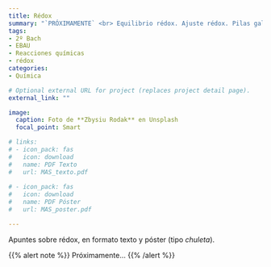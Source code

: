 ```yaml
---
title: Rédox
summary: "`PRÓXIMAMENTE` <br> Equilibrio rédox. Ajuste rédox. Pilas galvánicas. Electrolisis."
tags:
- 2º Bach
- EBAU
- Reacciones químicas
- rédox
categories:
- Química

# Optional external URL for project (replaces project detail page).
external_link: ""

image:
  caption: Foto de **Zbysiu Rodak** en Unsplash
  focal_point: Smart

# links:
# - icon_pack: fas
#   icon: download
#   name: PDF Texto
#   url: MAS_texto.pdf
  
# - icon_pack: fas
#   icon: download
#   name: PDF Póster
#   url: MAS_poster.pdf

---
```


Apuntes sobre rédox, en formato texto y póster (tipo _chuleta_).

{{% alert note %}}
Próximamente...
{{% /alert %}}